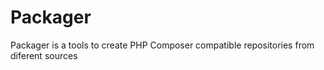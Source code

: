 Packager
========

Packager is a tools to create PHP Composer compatible repositories from diferent sources
